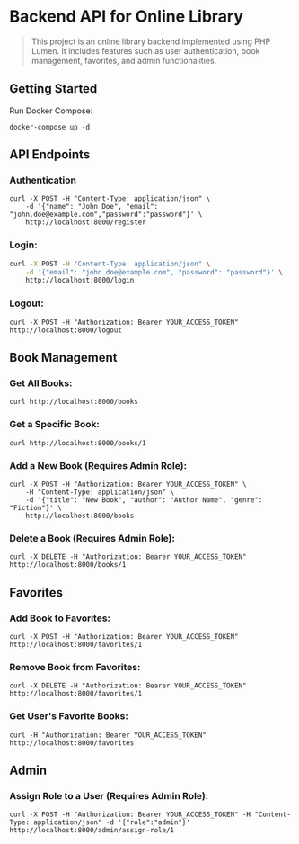 # Backend API for Online Library
> This project is an online library backend implemented using PHP Lumen. It includes features such as user authentication, book management, favorites, and admin functionalities.

## Getting Started

Run Docker Compose:

```
docker-compose up -d
```

## API Endpoints
### Authentication
```
curl -X POST -H "Content-Type: application/json" \
    -d '{"name": "John Doe", "email": "john.doe@example.com","password":"password"}' \ 
    http://localhost:8000/register
```

### Login:

```bash
curl -X POST -H "Content-Type: application/json" \
    -d '{"email": "john.doe@example.com", "password": "password"}' \
    http://localhost:8000/login
```

### Logout:
```
curl -X POST -H "Authorization: Bearer YOUR_ACCESS_TOKEN" http://localhost:8000/logout
```

## Book Management

### Get All Books:

```
curl http://localhost:8000/books

```

### Get a Specific Book:
```
curl http://localhost:8000/books/1

```

### Add a New Book (Requires Admin Role):
```
curl -X POST -H "Authorization: Bearer YOUR_ACCESS_TOKEN" \
    -H "Content-Type: application/json" \
    -d '{"title": "New Book", "author": "Author Name", "genre": "Fiction"}' \
    http://localhost:8000/books
```

### Delete a Book (Requires Admin Role):

```
curl -X DELETE -H "Authorization: Bearer YOUR_ACCESS_TOKEN" http://localhost:8000/books/1
```

## Favorites
### Add Book to Favorites:

```
curl -X POST -H "Authorization: Bearer YOUR_ACCESS_TOKEN" http://localhost:8000/favorites/1
```

### Remove Book from Favorites:
```
curl -X DELETE -H "Authorization: Bearer YOUR_ACCESS_TOKEN" http://localhost:8000/favorites/1
```

### Get User's Favorite Books:
```
curl -H "Authorization: Bearer YOUR_ACCESS_TOKEN" http://localhost:8000/favorites
```

## Admin
### Assign Role to a User (Requires Admin Role):
```
curl -X POST -H "Authorization: Bearer YOUR_ACCESS_TOKEN" -H "Content-Type: application/json" -d '{"role":"admin"}' http://localhost:8000/admin/assign-role/1
```